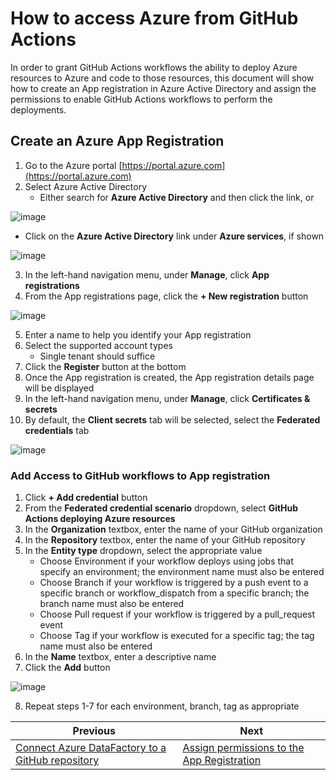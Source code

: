 # How to access Azure from GitHub Actions

In order to grant GitHub Actions workflows the ability to deploy Azure resources to Azure and code to those resources, 
this document will show how to create an App registration in Azure Active Directory and assign the permissions to enable 
GitHub Actions workflows to perform the deployments.

## Create an Azure App Registration

1. Go to the Azure portal [https://portal.azure.com](https://portal.azure.com)
2. Select Azure Active Directory
   - Either search for **Azure Active Directory** and then click the link, or

![image](https://user-images.githubusercontent.com/102371320/207109467-1dfff67a-8bfe-4cbc-998c-ae0f559e3c2c.png)

   - Click on the **Azure Active Directory** link under **Azure services**, if shown

![image](https://user-images.githubusercontent.com/102371320/207109541-9125211a-3673-446b-879d-6f7cef49454e.png)

3. In the left-hand navigation menu, under **Manage**, click **App registrations**
4. From the App registrations page, click the **+ New registration** button

![image](https://user-images.githubusercontent.com/102371320/207109946-3955e95c-d183-4436-9d9b-424d22749ea6.png)

5. Enter a name to help you identify your App registration
6. Select the supported account types
   - Single tenant should suffice
7. Click the **Register** button at the bottom
8. Once the App registration is created, the App registration details page will be displayed
9. In the left-hand navigation menu, under **Manage**, click **Certificates & secrets**
10. By default, the **Client secrets** tab will be selected, select the **Federated credentials** tab

![image](https://user-images.githubusercontent.com/102371320/207110260-ffea43ec-9895-4a74-bf18-3bdf41d078a1.png)

### Add Access to GitHub workflows to App registration

1. Click **+ Add credential** button
2. From the **Federated credential scenario** dropdown, select **GitHub Actions deploying Azure resources**
3. In the **Organization** textbox, enter the name of your GitHub organization
4. In the **Repository** textbox, enter the name of your GitHub repository
5. In the **Entity type** dropdown, select the appropriate value
   - Choose Environment if your workflow deploys using jobs that specify an environment; the environment name must also be entered
   - Choose Branch if your workflow is triggered by a push event to a specific branch or workflow_dispatch from a specific branch; the branch name must also be entered
   - Choose Pull request if your workflow is triggered by a pull_request event
   - Choose Tag if your workflow is executed for a specific tag; the tag name must also be entered
6. In the **Name** textbox, enter a descriptive name
7. Click the **Add** button

![image](https://user-images.githubusercontent.com/102371320/207110969-c1b22796-5cff-4ff5-a5fb-66236750ef48.png)

8. Repeat steps 1-7 for each environment, branch, tag as appropriate

Previous|Next
---|---
[Connect Azure DataFactory to a GitHub repository](./01-connect-adf-github.md)|[Assign permissions to the App Registration](./03-assign-permissions-to-app-registration.md)
